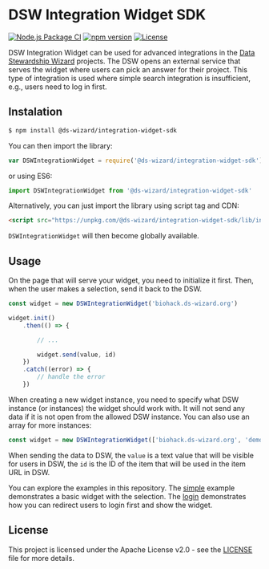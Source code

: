 # DSW Integration Widget SDK

[![Node.js Package CI](https://github.com/ds-wizard/dsw-integration-widget-sdk/workflows/Node.js%20Package/badge.svg)](https://github.com/ds-wizard/dsw-integration-widget-sdk/actions)
[![npm version](https://badge.fury.io/js/@ds-wizard%2Fintegration-widget-sdk.svg)](https://badge.fury.io/js/@ds-wizard%2Fintegration-widget-sdk)
[![License](https://img.shields.io/github/license/ds-wizard/dsw-integration-widget-sdk)](LICENSE)

DSW Integration Widget can be used for advanced integrations in the [Data Stewardship Wizard](https://ds-wizard.org) projects. The DSW opens an external service that serves the widget where users can pick an answer for their project. This type of integration is used where simple search integration is insufficient, e.g., users need to log in first.

## Instalation

```bash
$ npm install @ds-wizard/integration-widget-sdk
```

You can then import the library:

```javascript
var DSWIntegrationWidget = require('@ds-wizard/integration-widget-sdk')
```

or using ES6:

```javascript
import DSWIntegrationWidget from '@ds-wizard/integration-widget-sdk'
```

Alternatively, you can just import the library using script tag and CDN:

```html
<script src="https://unpkg.com/@ds-wizard/integration-widget-sdk/lib/index.js"></script>
```

`DSWIntegrationWidget` will then become globally available.

## Usage

On the page that will serve your widget, you need to initialize it first. Then, when the user makes a selection, send it back to the DSW.

```javascript
const widget = new DSWIntegrationWidget('biohack.ds-wizard.org')

widget.init()
    .then(() => {

        // ...

        widget.send(value, id)
    })
    .catch((error) => {
        // handle the error
    })
```

When creating a new widget instance, you need to specify what DSW instance (or instances) the widget should work with. It will not send any data if it is not open from the allowed DSW instance. You can also use an array for more instances:

```javascript
const widget = new DSWIntegrationWidget(['biohack.ds-wizard.org', 'demo.ds-wizard.org'])
```

When sending the data to DSW, the `value` is a text value that will be visible for users in DSW, the `id` is the ID of the item that will be used in the item URL in DSW.

You can explore the examples in this repository. The [simple](examples/simple) example demonstrates a basic widget with the selection. The [login](examples/login) demonstrates how you can redirect users to login first and show the widget.

## License

This project is licensed under the Apache License v2.0 - see the
[LICENSE](LICENSE) file for more details.
